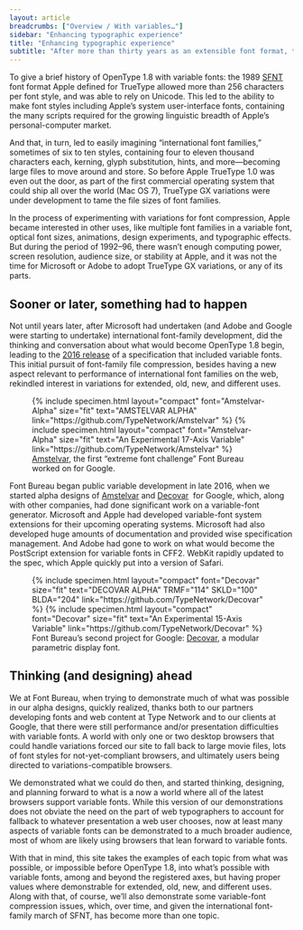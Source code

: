```yaml
---
layout: article
breadcrumbs: ["Overview / With variables…"]
sidebar: "Enhancing typographic experience"
title: "Enhancing typographic experience"
subtitle: "After more than thirty years as an extensible font format, the SFNT does it again"
---
```

To give a brief history of OpenType 1.8 with variable fonts: the 1989 <a href="https://en.wikipedia.org/wiki/SFNT">SFNT</a> font format Apple defined for TrueType allowed more than 256 characters per font style, and was able to rely on Unicode. This led to the ability to make font styles including Apple’s system user-interface fonts, containing the many scripts required for the growing linguistic breadth of Apple’s personal-computer market.

And that, in turn, led to easily imagining “international font families,” sometimes of six to ten styles, containing four to eleven thousand characters each, kerning, glyph substitution, hints, and more—becoming large files to move around and store. So before Apple TrueType 1.0 was even out the door, as part of the first commercial operating system that could ship all over the world (Mac OS 7), TrueType GX variations were under development to tame the file sizes of font families. 

In the process of experimenting with variations for font compression, Apple became interested in other uses, like multiple font families in a variable font, optical font sizes, animations, design experiments, and typographic effects. But during the period of 1992–96, there wasn’t enough computing power, screen resolution, audience size, or stability at Apple, and it was not the time for Microsoft or Adobe to adopt TrueType GX variations, or any of its parts.

<h2>Sooner or later, something had to happen</h2>
Not until years later, after Microsoft had undertaken (and Adobe and Google were starting to undertake) international font-family development, did the thinking and conversation about what would become OpenType 1.8 begin, leading to the <a href="https://medium.com/variable-fonts/https-medium-com-tiro-introducing-opentype-variable-fonts-12ba6cd2369">2016 release</a> of a specification that included variable fonts. This initial pursuit of font-family file compression, besides having a new aspect relevant to performance of international font families on the web, rekindled interest in variations for extended, old, new, and different uses.

<figure>
{% include specimen.html layout="compact" font="Amstelvar-Alpha" size="fit" text="AMSTELVAR ALPHA" link="https://github.com/TypeNetwork/Amstelvar" %}
{% include specimen.html layout="compact" font="Amstelvar-Alpha" size="fit" text="An Experimental 17-Axis Variable" link="https://github.com/TypeNetwork/Amstelvar" %}
  <figcaption><a href="https://github.com/TypeNetwork/Amstelvar">Amstelvar</a>, the first “extreme font challenge” Font Bureau worked on for Google.</figcaption>
  </figure>

Font Bureau began public variable development in late 2016, when we started alpha designs of <a href="https://github.com/TypeNetwork/Amstelvar">Amstelvar</a> and <a href="https://github.com/TypeNetwork/Decovar">Decovar</a>  for Google, which, along with other companies, had done significant work on a variable-font generator. Microsoft and Apple had developed variable-font system extensions for their upcoming operating systems. Microsoft had also developed huge amounts of documentation and provided wise specification management. And Adobe had gone to work on what would become the PostScript extension for variable fonts in CFF2. WebKit rapidly updated to the spec, which Apple quickly put into a version of Safari.

<figure>
{% include specimen.html layout="compact" font="Decovar" size="fit" text="DECOVAR ALPHA" TRMF="114" SKLD="100" BLDA="204" link="https://github.com/TypeNetwork/Decovar" %}
{% include specimen.html layout="compact" font="Decovar" size="fit" text="An Experimental 15-Axis Variable" link="https://github.com/TypeNetwork/Decovar" %}
  <figcaption>Font Bureau’s second project for Google: <a href="https://www.github.com/typenetwork/fb-decovar">Decovar</a>, a modular parametric display font.</figcaption>
  </figure>

<h2>Thinking (and designing) ahead</h2>
We at Font Bureau, when trying to demonstrate much of what was possible in our alpha designs, quickly realized, thanks both to our partners developing fonts and web content at Type Network and to our clients at Google, that there were still performance and/or presentation difficulties with variable fonts. A world with only one or two desktop browsers that could handle variations forced our site to fall back to large movie files, lots of font styles for not-yet-compliant browsers, and ultimately users being directed to variations-compatible browsers. 

We demonstrated what we could do then, and started thinking, designing, and planning forward to what is a now a world where all of the latest browsers support variable fonts. While this version of our demonstrations does not obviate the need on the part of web typographers to account for fallback to whatever presentation a web user chooses, now at least many aspects of variable fonts can be demonstrated to a much broader audience, most of whom are likely using browsers that lean forward to variable fonts.

With that in mind, this site takes the examples of each topic from what was possible, or impossible before OpenType 1.8, into what’s possible with variable fonts, among and beyond the registered axes, but having proper values where demonstrable for extended, old, new, and different uses. Along with that, of course, we’ll also demonstrate some variable-font compression issues, which, over time, and given the international font-family march of SFNT, has become more than one topic.

